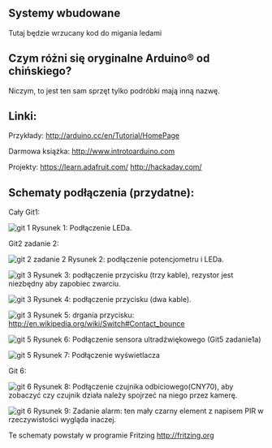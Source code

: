 ## Systemy wbudowane

Tutaj będzie wrzucany kod do migania ledami

## Czym różni się oryginalne Arduino® od chińskiego?

Niczym, to jest ten sam sprzęt tylko podróbki mają inną nazwę.

## Linki:
Przykłady: http://arduino.cc/en/Tutorial/HomePage

Darmowa książka: http://www.introtoarduino.com

Projekty: https://learn.adafruit.com/
          http://hackaday.com/

## Schematy podłączenia (przydatne):

Cały Git1:

![git 1](https://www.dropbox.com/s/tzpjhhpcj5viu74/git1zad1.png?dl=0)
Rysunek 1: Podłączenie LEDa.

Git2 zadanie 2:

![git 2 zadanie 2](https://www.dropbox.com/s/l3pmwmx5aqu00ny/git2zad2.png?dl=0)
Rysunek 2: podłączenie potencjometru i LEDa.

![git 3](https://www.dropbox.com/s/zw59bt5qva2evxl/zad2a.png?dl=0)
Rysunek 3: podłączenie przycisku (trzy kable), rezystor jest niezbędny aby zapobiec zwarciu.

![git 3](https://www.dropbox.com/s/expvzx5bsqf8arn/zad2b.png?dl=0)
Rysunek 4: podłączenie przycisku (dwa kable).

![git 3](https://www.dropbox.com/s/kuhct5gdn8qx9kc/wykres.png?dl=0)
Rysunek 5: drgania przycisku: http://en.wikipedia.org/wiki/Switch#Contact_bounce

![git 5](https://www.dropbox.com/s/k2gtyck7opn0vr9/rys6.png?dl=0)
Rysunek 6: Podłączenie sensora ultradźwiękowego (Git5 zadanie1a)

![git 5](https://www.dropbox.com/s/a7hgjdngiwp9age/pic7.png?dl=0)
Rysunek 7: Podłączenie wyświetlacza

Git 6: 

![git 6](https://www.dropbox.com/s/8dwa6jy331zx6my/rys8.png?dl=0)
Rysunek 8: Podłączenie czujnika odbiciowego(CNY70), aby zobaczyć czy czujnik działa należy spojrzeć na niego przez kamerę.

![git 6](https://www.dropbox.com/s/13xrtcxkabvr2mq/zad%20alarm.png?dl=0)
Rysunek 9: Zadanie alarm: ten mały czarny element z napisem PIR w rzeczywistości wygląda inaczej.

Te schematy powstały w programie Fritzing http://fritzing.org
